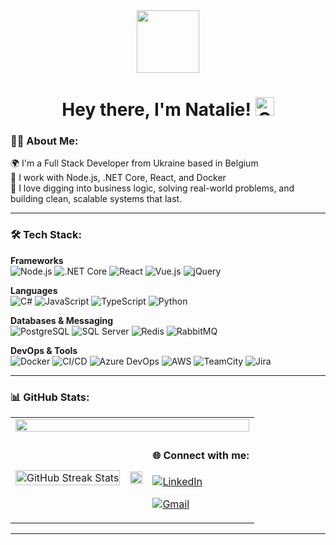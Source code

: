 <div id="header" align="center">
  <img src="./assets/github.gif" width="100"/>  
  <h1>
    Hey there, I'm Natalie!
    <img src="./assets/giphy.gif" width="30px" alt="GIF">
  </h1>
</div>

### 👩‍💻 About Me:
🌍 I'm a Full Stack Developer from Ukraine based in Belgium  
🧠 I work with Node.js, .NET Core, React, and Docker  
🎯 I love digging into business logic, solving real-world problems, and building clean, scalable systems that last.  

---

### 🛠️ Tech Stack:

**Frameworks**  
![Node.js](https://img.shields.io/badge/-Node.js-339933?style=flat-square&logo=nodedotjs&logoColor=white)
![.NET Core](https://img.shields.io/badge/-.NET_Core-512BD4?style=flat-square&logo=dotnet&logoColor=white)
![React](https://img.shields.io/badge/-React-61DAFB?style=flat-square&logo=react&logoColor=black)
![Vue.js](https://img.shields.io/badge/Vue.js-4FC08D?style=flat-square&logo=vue.js&logoColor=white)
![jQuery](https://img.shields.io/badge/jQuery-0769AD?style=flat-square&logo=jquery&logoColor=white)

**Languages**  
![C#](https://img.shields.io/badge/-C%23-239120?style=flat-square&logo=c-sharp&logoColor=white)
![JavaScript](https://img.shields.io/badge/-JavaScript-F7DF1E?style=flat-square&logo=javascript&logoColor=black)
![TypeScript](https://img.shields.io/badge/-TypeScript-61DAFB?style=flat-square&logo=typescript&logoColor=black)
![Python](https://img.shields.io/badge/Python-3776AB?style=flat-square&logo=python&logoColor=white)

**Databases & Messaging**  
![PostgreSQL](https://img.shields.io/badge/-PostgreSQL-336791?style=flat-square&logo=postgresql&logoColor=white)
![SQL Server](https://img.shields.io/badge/-SQL_Server-CC2927?style=flat-square&logo=microsoftsqlserver&logoColor=white)
![Redis](https://img.shields.io/badge/Redis-DC382D?style=flat-square&logo=redis&logoColor=white)
![RabbitMQ](https://img.shields.io/badge/RabbitMQ-FF6600?style=flat-square&logo=rabbitmq&logoColor=white)

**DevOps & Tools**  
![Docker](https://img.shields.io/badge/Docker-2496ED?style=flat-square&logo=docker&logoColor=white)
![CI/CD](https://img.shields.io/badge/CI/CD-0A0A0A?style=flat-square&logo=githubactions&logoColor=white)
![Azure DevOps](https://img.shields.io/badge/Azure_DevOps-0078D7?style=flat-square&logo=azuredevops&logoColor=white)
![AWS](https://img.shields.io/badge/AWS-FF6600?style=flat-square&logo=amazonaws&logoColor=white)
![TeamCity](https://img.shields.io/badge/TeamCity-000000?style=flat-square&logo=jetbrains&logoColor=white)
![Jira](https://img.shields.io/badge/Jira-0052CC?style=flat-square&logo=jira&logoColor=white)

---

### 📊 GitHub Stats:

<table width="100%">
  <tr> 
    <td colspan="3">
      <img height="10%" width="100%" src="http://github-profile-summary-cards.vercel.app/api/cards/profile-details?username=icxodnik&theme=nord_bright" />
    </td>
  </tr>
  <tr>
    <td><img width="100%" src="http://github-readme-streak-stats.herokuapp.com?user=ICxodnik&hide_border=true&background=00000000&currStreakLabel=000000&date_format=j%20M%5B%20Y%5D" alt="GitHub Streak Stats" /></td>
    <td><img width="100%" src="https://github-readme-stats.vercel.app/api/top-langs/?username=ICxodnik&layout=compact&theme=buefy&hide_border=true"/></td>
    <td>
      
#### 🌐 Connect with me:
[![LinkedIn](https://img.shields.io/badge/-LinkedIn-blue?style=flat-square&logo=linkedin&logoColor=white&link=https://www.linkedin.com/in/icxodnik/)](https://www.linkedin.com/in/icxodnik/)

[![Gmail](https://img.shields.io/badge/-Email-D14836?style=flat-square&logo=gmail&logoColor=white&link=mailto:icxodnik@gmail.com)](mailto:icxodnik@gmail.com)

   
  </tr>
</table>

---



